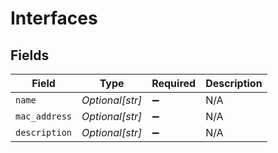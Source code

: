 # Interfaces


## Fields

| Field              | Type               | Required           | Description        |
| ------------------ | ------------------ | ------------------ | ------------------ |
| `name`             | *Optional[str]*    | :heavy_minus_sign: | N/A                |
| `mac_address`      | *Optional[str]*    | :heavy_minus_sign: | N/A                |
| `description`      | *Optional[str]*    | :heavy_minus_sign: | N/A                |